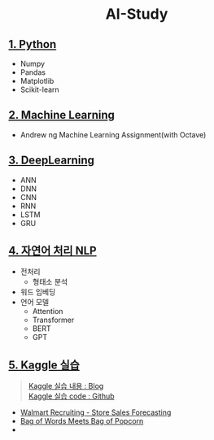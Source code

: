 <div align = 'center'>
<h1>AI-Study</h1>
</div>

<!--
## Supervised Learning
- CNN network - Plant Seedling Classification   
  Model Architecture : CNN network
  Dataset : Plant Seedling Classification in kaggle

## Unsupervised Learning

## Reinforced Learning
-->

## [1. Python](https://github.com/sejin-k/DeepLearning-study/tree/master/1.Python)
- Numpy
- Pandas
- Matplotlib
- Scikit-learn

## [2. Machine Learning](https://github.com/sejin-k/DeepLearning-study/tree/master/2.Machin_Learning)
- Andrew ng Machine Learning Assignment(with Octave)
  
## [3. DeepLearning](https://github.com/sejin-k/DeepLearning-study/tree/master/3.DeepLearning)
- ANN
- DNN
- CNN
- RNN
- LSTM
- GRU

## [4. 자연어 처리 NLP](https://github.com/sejin-k/DeepLearning-study/tree/master/4.NLP)
- 전처리
  - 형태소 분석
- 워드 임베딩
- 언어 모델
  - Attention
  - Transformer
  - BERT
  - GPT

## [5. Kaggle 실습](https://github.com/sejin-k/Kaggle)
> [Kaggle 실습 내용 : Blog](https://sj-star.tistory.com/category/AI/Kaggle)\
> [Kaggle 실습 code : Github](https://github.com/sejin-k/Kaggle)

- [Walmart Recruiting - Store Sales Forecasting](https://sj-star.tistory.com/37?category=1214797)
- [Bag of Words Meets Bag of Popcorn](https://sj-star.tistory.com/36?category=1214797)
- 